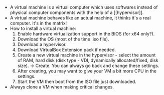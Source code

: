 * A virtual machine is a virtual computer which uses softwares instead of physical computer components with the help of a [[hypervisor]].
* A virtual machine behaves like an actual machine, it thinks it's a real computer. It's in the matrix!
* How to install a virtual machine:
	1. Enable hardware virtualization support in the BIOS (for x64 only?).
	2. Download the OS (most of the time .iso file).
	3. Download a hypervisor.
	4. Download VirtualBox Extension pack if needed.
	5. Create a new virtual machine in the hypervisor - select the amount of RAM, hard disk (disk type - VDI, dynamically allocated/fixed, disk size). -> Create.
	   You can always go back and change these settings.
	6. After creating, you may want to give your VM a bit more CPU in the settings.
	7. Start the VM then boot from the ISO file just downloaded. 
* Always clone a VM when making critical changes.